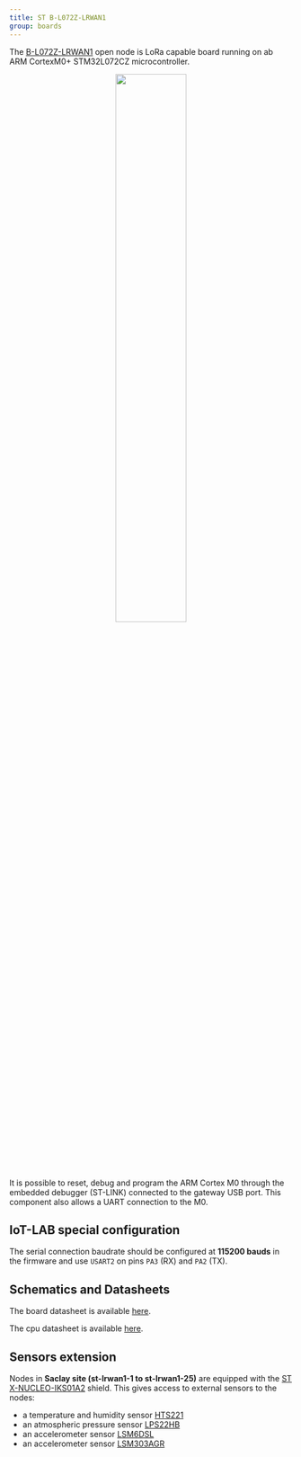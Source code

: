 ```yaml
---
title: ST B-L072Z-LRWAN1
group: boards
---
```


The [B-L072Z-LRWAN1](https://www.st.com/en/evaluation-tools/b-l072z-lrwan1.html)
open node is LoRa capable board running on ab ARM CortexM0+ STM32L072CZ
microcontroller.

<div style="text-align:center">
<img src="{{ '/assets/images/docs/boards/lrwan1/' | relative_url}}lrwan1.jpg" style="width:50%;"/>
</div>

It is possible to reset, debug and program the ARM Cortex M0 through the
embedded debugger (ST-LINK) connected to the gateway USB port. This component
also allows a UART connection to the M0.

## IoT-LAB special configuration

The serial connection baudrate should be configured at **115200 bauds** in the
firmware and use `USART2` on pins `PA3` (RX) and `PA2` (TX).

## Schematics and Datasheets

The board datasheet is available [here](https://www.st.com/resource/en/user_manual/dm00329995.pdf).

The cpu datasheet is available [here](https://www.st.com/resource/en/datasheet/stm32l072cz.pdf).

## Sensors extension

Nodes in **Saclay site (st-lrwan1-1 to st-lrwan1-25)** are equipped with the
[ST X-NUCLEO-IKS01A2](https://www.st.com/en/ecosystems/x-nucleo-iks01a2.html)
shield.
This gives access to external sensors to the nodes:
  * a temperature and humidity sensor
    [HTS221](https://www.st.com/resource/en/datasheet/hts221.pdf)
  * an atmospheric pressure sensor
    [LPS22HB](https://www.st.com/resource/en/datasheet/dm00140895.pdf)
  * an accelerometer sensor
    [LSM6DSL](https://www.st.com/resource/en/datasheet/lsm6dsl.pdf)
  * an accelerometer sensor
    [LSM303AGR](https://www.st.com/resource/en/datasheet/lsm303agr.pdf)

